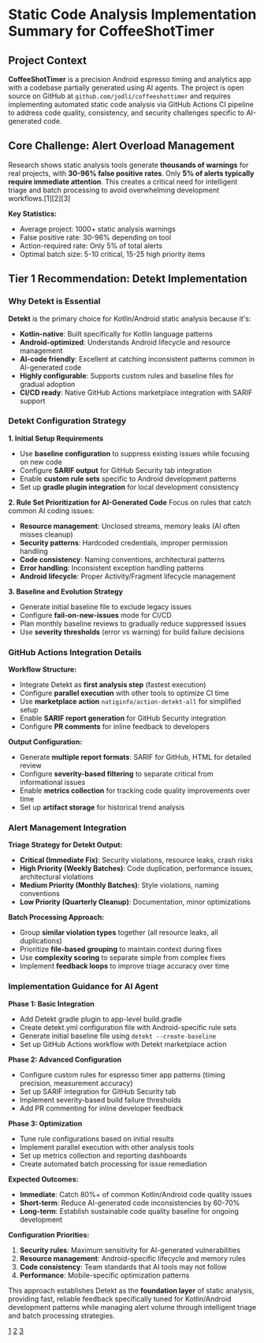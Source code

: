 # Static Code Analysis Implementation Summary for CoffeeShotTimer

## Project Context

**CoffeeShotTimer** is a precision Android espresso timing and analytics app with a codebase partially generated using AI agents. The project is open source on GitHub at `github.com/jodli/coffeeshottimer` and requires implementing automated static code analysis via GitHub Actions CI pipeline to address code quality, consistency, and security challenges specific to AI-generated code.

## Core Challenge: Alert Overload Management

Research shows static analysis tools generate **thousands of warnings** for real projects, with **30-96% false positive rates**. Only **5% of alerts typically require immediate attention**. This creates a critical need for intelligent triage and batch processing to avoid overwhelming development workflows.[1][2][3]

**Key Statistics:**

- Average project: 1000+ static analysis warnings
- False positive rate: 30-96% depending on tool
- Action-required rate: Only 5% of total alerts
- Optimal batch size: 5-10 critical, 15-25 high priority items

## Tier 1 Recommendation: Detekt Implementation

### Why Detekt is Essential

**Detekt** is the primary choice for Kotlin/Android static analysis because it's:

- **Kotlin-native**: Built specifically for Kotlin language patterns
- **Android-optimized**: Understands Android lifecycle and resource management
- **AI-code friendly**: Excellent at catching inconsistent patterns common in AI-generated code
- **Highly configurable**: Supports custom rules and baseline files for gradual adoption
- **CI/CD ready**: Native GitHub Actions marketplace integration with SARIF support

### Detekt Configuration Strategy

**1. Initial Setup Requirements**

- Use **baseline configuration** to suppress existing issues while focusing on new code
- Configure **SARIF output** for GitHub Security tab integration
- Enable **custom rule sets** specific to Android development patterns
- Set up **gradle plugin integration** for local development consistency

**2. Rule Set Prioritization for AI-Generated Code**
Focus on rules that catch common AI coding issues:

- **Resource management**: Unclosed streams, memory leaks (AI often misses cleanup)
- **Security patterns**: Hardcoded credentials, improper permission handling
- **Code consistency**: Naming conventions, architectural patterns
- **Error handling**: Inconsistent exception handling patterns
- **Android lifecycle**: Proper Activity/Fragment lifecycle management

**3. Baseline and Evolution Strategy**

- Generate initial baseline file to exclude legacy issues
- Configure **fail-on-new-issues** mode for CI/CD
- Plan monthly baseline reviews to gradually reduce suppressed issues
- Use **severity thresholds** (error vs warning) for build failure decisions

### GitHub Actions Integration Details

**Workflow Structure:**

- Integrate Detekt as **first analysis step** (fastest execution)
- Configure **parallel execution** with other tools to optimize CI time
- Use **marketplace action** `natiginfo/action-detekt-all` for simplified setup
- Enable **SARIF report generation** for GitHub Security integration
- Configure **PR comments** for inline feedback to developers

**Output Configuration:**

- Generate **multiple report formats**: SARIF for GitHub, HTML for detailed review
- Configure **severity-based filtering** to separate critical from informational issues
- Enable **metrics collection** for tracking code quality improvements over time
- Set up **artifact storage** for historical trend analysis

### Alert Management Integration

**Triage Strategy for Detekt Output:**

- **Critical (Immediate Fix)**: Security violations, resource leaks, crash risks
- **High Priority (Weekly Batches)**: Code duplication, performance issues, architectural violations
- **Medium Priority (Monthly Batches)**: Style violations, naming conventions
- **Low Priority (Quarterly Cleanup)**: Documentation, minor optimizations

**Batch Processing Approach:**

- Group **similar violation types** together (all resource leaks, all duplications)
- Prioritize **file-based grouping** to maintain context during fixes
- Use **complexity scoring** to separate simple from complex fixes
- Implement **feedback loops** to improve triage accuracy over time

### Implementation Guidance for AI Agent

**Phase 1: Basic Integration**

- Add Detekt gradle plugin to app-level build.gradle
- Create detekt.yml configuration file with Android-specific rule sets
- Generate initial baseline file using `detekt --create-baseline`
- Set up GitHub Actions workflow with Detekt marketplace action

**Phase 2: Advanced Configuration**

- Configure custom rules for espresso timer app patterns (timing precision, measurement accuracy)
- Set up SARIF integration for GitHub Security tab
- Implement severity-based build failure thresholds
- Add PR commenting for inline developer feedback

**Phase 3: Optimization**

- Tune rule configurations based on initial results
- Implement parallel execution with other analysis tools
- Set up metrics collection and reporting dashboards
- Create automated batch processing for issue remediation

**Expected Outcomes:**

- **Immediate**: Catch 80%+ of common Kotlin/Android code quality issues
- **Short-term**: Reduce AI-generated code inconsistencies by 60-70%
- **Long-term**: Establish sustainable code quality baseline for ongoing development

**Configuration Priorities:**

1. **Security rules**: Maximum sensitivity for AI-generated vulnerabilities
2. **Resource management**: Android-specific lifecycle and memory rules
3. **Code consistency**: Team standards that AI tools may not follow
4. **Performance**: Mobile-specific optimization patterns

This approach establishes Detekt as the **foundation layer** of static analysis, providing fast, reliable feedback specifically tuned for Kotlin/Android development patterns while managing alert volume through intelligent triage and batch processing strategies.

[1](https://www.semanticscholar.org/paper/ed855ca8cf01b82698966064f34bc8d0b3e15132)
[2](https://arxiv.org/html/2509.11787v1)
[3](https://www.ox.security/blog/handling-appsec-alerts-how-to-focus-on-the-5-that-matters/)
